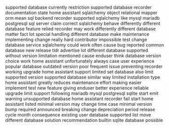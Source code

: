 supported database currently restriction supported database recorder documentation state home assistant sqlalchemy object relational mapper orm mean sql backend recorder supported sqlalchemy like mysql mariadb postgresql sql server claim correct sqlalchemy behave differently different database feature relied recorder may work differently different database matter fact lot special handling different database make maintenance implementing change really hard contributor impossible test change database service sqlalchemy could work often cause bug reported common database new release tldr advertise lot different database supported without version limitation mentioned cause enduser think database version choice work home assistant unfortunately always case user experience popular database outdated version poor frequent issue preventing recorder working upgrade home assistant support limited set database also limit supported version supported database similar way limited installation type home assistant greatly reduces maintenance effort making easier implement test new feature giving enduser better experience reliable upgrade limit support following mariadb mysql postgresql sqlite start emit warning unsupported database home assistant recorder fail start home assistant listed minimal version may change time case minimal version bump required announced breaking change depreciation period release cycle month consequence existing user database supported list move different database solution recommendation builtin sqlite database possible